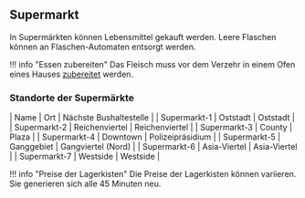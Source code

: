 ## Supermarkt

In Supermärkten können Lebensmittel gekauft werden. Leere Flaschen können an Flaschen-Automaten entsorgt werden.

!!! info "Essen zubereiten" Das Fleisch muss vor dem Verzehr in einem Ofen eines Hauses [zubereitet](https://imgxrke.github.io/GRWiki/pages/skills/kochen/) werden.

### Standorte der Supermärkte

| Name | Ort | Nächste Bushaltestelle |
| Supermarkt-1 | Oststadt | Oststadt |
| Supermarkt-2 | Reichenviertel | Reichenviertel |
| Supermarkt-3 | County | Plaza |
| Supermarkt-4 | Downtown | Polizeipräsidium |
| Supermarkt-5 | Ganggebiet | Gangviertel (Nord) |
| Supermarkt-6 | Asia-Viertel | Asia-Viertel |
| Supermarkt-7 | Westside | Westside |


!!! info "Preise der Lagerkisten" Die Preise der Lagerkisten können variieren. Sie generieren sich alle 45 Minuten neu.
